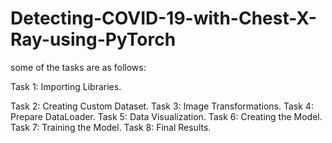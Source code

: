 # Detecting-COVID-19-with-Chest-X-Ray-using-PyTorch

some of the tasks are as follows:

Task 1: Importing Libraries.

Task 2: Creating Custom Dataset.
Task 3: Image Transformations.
Task 4: Prepare DataLoader.
Task 5: Data Visualization.
Task 6: Creating the Model.
Task 7: Training the Model.
Task 8: Final Results.
